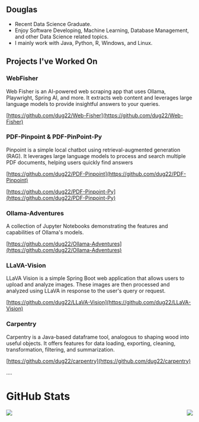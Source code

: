 ## Douglas 
- Recent Data Science Graduate.
- Enjoy Software Developing, Machine Learning, Database Management, and other Data Science related topics.
- I mainly work with Java, Python, R, Windows, and Linux.

## Projects I've Worked On

### WebFisher
Web Fisher is an AI-powered web scraping app that uses Ollama, Playwright, Spring AI, and more. It extracts web content and leverages large language models to provide insightful answers to your queries.

[https://github.com/dug22/Web-Fisher](https://github.com/dug22/Web-Fisher)

### PDF-Pinpoint & PDF-PinPoint-Py

Pinpoint is a simple local chatbot using retrieval-augmented generation (RAG). It leverages large language models to process and search multiple PDF documents, helping users quickly find answers

[https://github.com/dug22/PDF-Pinpoint](https://github.com/dug22/PDF-Pinpoint)

[https://github.com/dug22/PDF-Pinpoint-Py](https://github.com/dug22/PDF-Pinpoint-Py)

### Ollama-Adventures

A collection of Jupyter Notebooks demonstrating the features and capabilities of Ollama's models.

[https://github.com/dug22/Ollama-Adventures](https://github.com/dug22/Ollama-Adventures)


### LLaVA-Vision

LLaVA Vision is a simple Spring Boot web application that allows users to upload and analyze images. These images are then processed and analyzed using LLaVA in response to the user's query or request.

[https://github.com/dug22/LLaVA-Vision](https://github.com/dug22/LLaVA-Vision)

### Carpentry 

Carpentry is a Java-based dataframe tool, analogous to shaping wood into useful objects. It offers features for data loading, exporting, cleaning, transformation, filtering, and summarization.

[https://github.com/dug22/carpentry](https://github.com/dug22/carpentry)

....

<h1 align="left">GitHub Stats</h1>

<p align="left">
  <img align="left" src="https://github-readme-stats.vercel.app/api/top-langs/?username=dug22&hide_progress=true&theme=compact" />
</p>
<p align="right">
  <img align="right" src="https://github-readme-stats.vercel.app/api?username=dug22&theme=compact"/>
</p>
